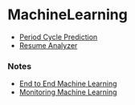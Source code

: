 # MachineLearning

 - [Period Cycle Prediction](https://github.com/Muhammad-Usama-07/MachineLearning/tree/main/Female%20Cycle%20Prediction)
 - [Resume Analyzer](https://github.com/Muhammad-Usama-07/MachineLearning/tree/main/Resume%20Analyzer)

### Notes
 - [End to End Machine Learning](https://github.com/Muhammad-Usama-07/MachineLearning/blob/main/Practices%20%26%20Notes/End%20to%20End%20Machine%20learning.docx)
 - [Monitoring Machine Learning](https://github.com/Muhammad-Usama-07/MachineLearning/blob/main/Practices%20%26%20Notes/Monitoring%20Machine%20Learning.docx)  
